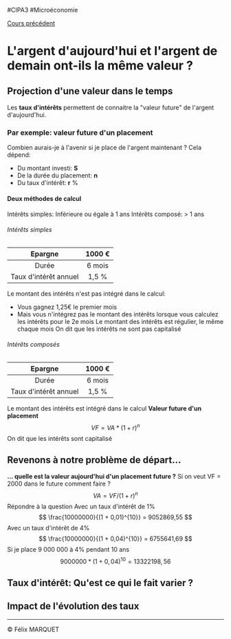 #CIPA3 #Microéconomie

[Cours précédent](Microéconomie%20Cours%203.md)

# L'argent d'aujourd'hui et l'argent de demain ont-ils la même valeur ?
## Projection d'une valeur dans le temps
Les **taux d'intérêts** permettent de connaitre la "valeur future" de l'argent d'aujourd'hui.
### Par exemple: valeur future d'un placement
Combien aurais-je à l'avenir si je place de l'argent maintenant ?
Cela dépend: 
- Du montant investi: **S**
- De la durée du placement: **n**
- Du taux d'intérêt: **r** %
#### Deux méthodes de calcul
Intérêts simples: Inférieure ou égale à 1 ans
Intérêts composé: > 1 ans

###### Intérêts simples
|        Epargne        | 1000 € |
| :-------------------: | :----: |
|         Durée         | 6 mois |
| Taux d'intérêt annuel | 1,5 %  |
Le montant des intérêts n'est pas intégré dans le calcul:
- Vous gagnez 1,25€ le premier mois
- Mais vous n'intégrez pas le montant des intérêts lorsque vous calculez les intérêts pour le 2e mois
Le montant des intérêts est régulier, le même chaque mois
On dit que les intérêts ne sont pas capitalisé
###### Intérêts composés

|        Epargne        | 1000 € |
| :-------------------: | :----: |
|         Durée         | 6 mois |
| Taux d'intérêt annuel | 1,5 %  |
Le montant des intérêts est intégré dans le calcul
**Valeur future d'un placement** $$VF = VA * (1 + r)^n$$
On dit que les intérêts sont capitalisé
## Revenons à notre problème de départ...
**... quelle est la valeur aujourd'hui d'un placement future ?**
Si on veut VF = 2000 dans le future comment faire ?
$$VA = VF / (1+r)^n$$
Répondre à la question
Avec un taux d'intérêt de 1%
$$
\frac{10000000}{(1 + 0,01)^{10}} = 9052869,55
$$
Avec un taux d'intérêt de 4%
$$
\frac{10000000}{(1 + 0,04)^{10}} = 6755641,69
$$
Si je place 9 000 000 à 4% pendant 10 ans
$$
9000000 * (1 + 0,04)^{10} = 13322198,56
$$
## Taux d'intérêt: Qu'est ce qui le fait varier ?

## Impact de l'évolution des taux


---
&copy; Félix MARQUET